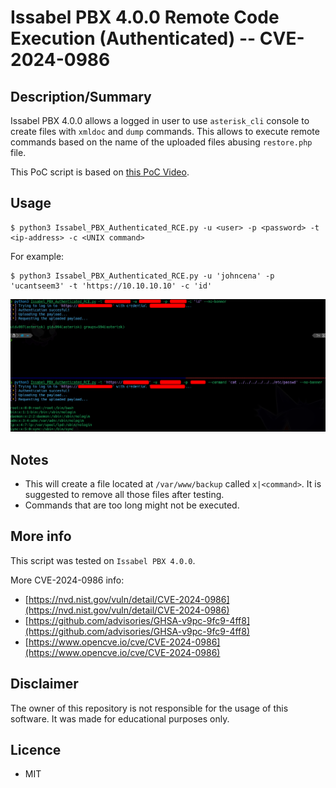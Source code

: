 # Issabel PBX 4.0.0 Remote Code Execution (Authenticated) -- CVE-2024-0986

## Description/Summary

Issabel PBX 4.0.0 allows a logged in user to use `asterisk_cli` console to create files with `xmldoc` and `dump` commands. 
This allows to execute remote commands based on the name of the uploaded files abusing `restore.php` file.


This PoC script is based on [this PoC Video](https://drive.google.com/file/d/10BYLQ7Rk4oag96afLZouSvDDPvsO7SoJ/view?usp=drive_link).


## Usage

```shell-session
$ python3 Issabel_PBX_Authenticated_RCE.py -u <user> -p <password> -t <ip-address> -c <UNIX command>
```

For example:
```shell-session
$ python3 Issabel_PBX_Authenticated_RCE.py -u 'johncena' -p 'ucantseem3' -t 'https://10.10.10.10' -c 'id'
```

![PoC image](images/PoC.png)

## Notes

- This will create a file located at `/var/www/backup` called `x|<command>`. It is suggested to remove all those files after testing.
- Commands that are too long might not be executed.

## More info
This script was tested on `Issabel PBX 4.0.0`.

More CVE-2024-0986 info:
- [https://nvd.nist.gov/vuln/detail/CVE-2024-0986](https://nvd.nist.gov/vuln/detail/CVE-2024-0986)
- [https://github.com/advisories/GHSA-v9pc-9fc9-4ff8](https://github.com/advisories/GHSA-v9pc-9fc9-4ff8)
- [https://www.opencve.io/cve/CVE-2024-0986](https://www.opencve.io/cve/CVE-2024-0986)


## Disclaimer
The owner of this repository is not responsible for the usage of this software. It was made for educational purposes only.

## Licence
- MIT
